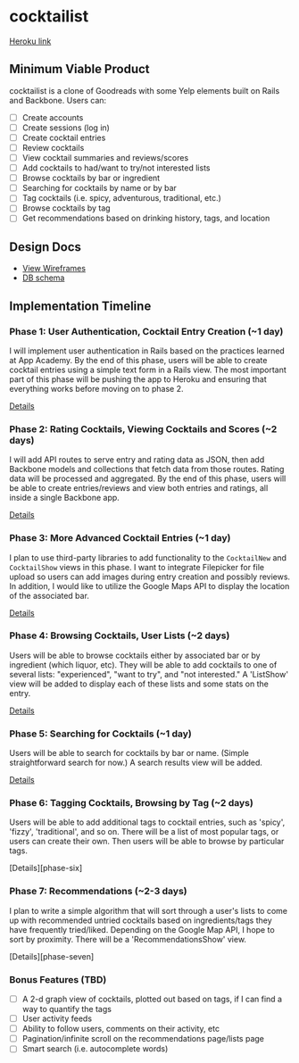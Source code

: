 # cocktailist

[Heroku link][heroku]

[heroku]: http://cocktailist.herokuapp.com

## Minimum Viable Product
cocktailist is a clone of Goodreads with some Yelp elements built on Rails and Backbone. Users can:

<!-- This is a Markdown checklist. Use it to keep track of your progress! -->

- [ ] Create accounts
- [ ] Create sessions (log in)
- [ ] Create cocktail entries
- [ ] Review cocktails
- [ ] View cocktail summaries and reviews/scores
- [ ] Add cocktails to had/want to try/not interested lists
- [ ] Browse cocktails by bar or ingredient
- [ ] Searching for cocktails by name or by bar
- [ ] Tag cocktails (i.e. spicy, adventurous, traditional, etc.)
- [ ] Browse cocktails by tag
- [ ] Get recommendations based on drinking history, tags, and location

## Design Docs
* [View Wireframes][views]
* [DB schema][schema]

[views]: ./docs/views.md
[schema]: ./docs/schema.md

## Implementation Timeline

### Phase 1: User Authentication, Cocktail Entry Creation (~1 day)
I will implement user authentication in Rails based on the practices learned at
App Academy. By the end of this phase, users will be able to create cocktail entries using
a simple text form in a Rails view. The most important part of this phase will
be pushing the app to Heroku and ensuring that everything works before moving on
to phase 2.

[Details][phase-one]

### Phase 2: Rating Cocktails, Viewing Cocktails and Scores  (~2 days)
I will add API routes to serve entry and rating data as JSON, then add Backbone
models and collections that fetch data from those routes. Rating data will be processed and aggregated.
By the end of this phase, users will be able to create entries/reviews and view both entries and ratings, all
inside a single Backbone app.

[Details][phase-two]

### Phase 3: More Advanced Cocktail Entries (~1 day)
I plan to use third-party libraries to add functionality to the `CocktailNew` and
`CocktailShow` views in this phase. I want to integrate Filepicker for file upload so
users can add images during entry creation and possibly reviews. In addition, I would like to utilize the
Google Maps API to display the location of the associated bar.

[Details][phase-three]

### Phase 4: Browsing Cocktails, User Lists (~2 days)
Users will be able to browse cocktails either by associated bar or by ingredient (which liquor, etc). They will 
be able to add cocktails to one of several lists: "experienced", "want to try", and "not interested." 
A 'ListShow' view will be added to display each of these lists and some stats on the entry. 

[Details][phase-four]

### Phase 5: Searching for Cocktails (~1 day)
Users will be able to search for cocktails by bar or name. (Simple straightforward search for now.) A search 
results view will be added.

[Details][phase-five]

### Phase 6: Tagging Cocktails, Browsing by Tag (~2 days)
Users will be able to add additional tags to cocktail entries, such as 'spicy', 'fizzy', 'traditional', and so on. 
There will be a list of most popular tags, or users can create their own. Then users will be able to browse by
particular tags.

[Details][phase-six]

### Phase 7: Recommendations (~2-3 days)
I plan to write a simple algorithm that will sort through a user's lists to come up with recommended untried 
cocktails based on ingredients/tags they have frequently tried/liked. Depending on the Google Map API, I 
hope to sort by proximity. There will be a 'RecommendationsShow' view.

[Details][phase-seven]

### Bonus Features (TBD)
- [ ] A 2-d graph view of cocktails, plotted out based on tags, if I can find a way to quantify the tags
- [ ] User activity feeds
- [ ] Ability to follow users, comments on their activity, etc
- [ ] Pagination/infinite scroll on the recommendations page/lists page
- [ ] Smart search (i.e. autocomplete words)

[phase-one]: ./docs/phases/phase1.md
[phase-two]: ./docs/phases/phase2.md
[phase-three]: ./docs/phases/phase3.md
[phase-four]: ./docs/phases/phase4.md
[phase-five]: ./docs/phases/phase5.md
[phase-four]: ./docs/phases/phase6.md
[phase-five]: ./docs/phases/phase7.md

